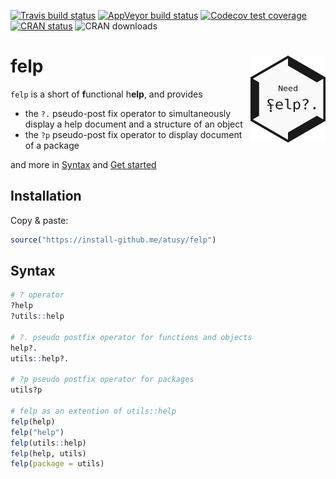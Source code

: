 <!-- badges: start -->
[![Travis build status](https://travis-ci.org/atusy/felp.svg?branch=master)](https://travis-ci.org/atusy/felp)
[![AppVeyor build status](https://ci.appveyor.com/api/projects/status/github/atusy/felp?branch=master&svg=true)](https://ci.appveyor.com/project/atusy/felp)
[![Codecov test coverage](https://codecov.io/gh/atusy/felp/branch/master/graph/badge.svg)](https://codecov.io/gh/atusy/felp?branch=master)
[![CRAN status](https://www.r-pkg.org/badges/version/felp)](https://cran.r-project.org/package=felp)
![CRAN downloads](https://cranlogs.r-pkg.org/badges/grand-total/felp)
<!-- badges: end -->

# felp <img src="man/figures/logo.png" align="right" alt="" width="120" />

`felp` is a short of **f**unctional h**elp**, and provides

- the `?.` pseudo-post fix operator to simultaneously display a help document
  and a structure of an object
- the `?p` pseudo-post fix operator to display document of a package

and more in [Syntax](#Syntax) and [Get started](https://felp.atusy.net/articles/felp.html)

## Installation

Copy & paste:

``` r
source("https://install-github.me/atusy/felp")
```

## Syntax

``` r
# ? operator
?help
?utils::help

# ?. pseudo postfix operator for functions and objects
help?.
utils::help?.

# ?p pseudo postfix operator for packages
utils?p

# felp as an extention of utils::help
felp(help)
felp("help")
felp(utils::help)
felp(help, utils)
felp(package = utils)
```
